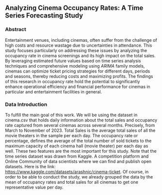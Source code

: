 ## Analyzing Cinema Occupancy Rates: A Time Series Forecasting Study

### Abstract
Entertainment venues, including cinemas, often suffer from the challenge of high costs and resource wastage due to uncertainties in attendance. This study focuses particularly on addressing these issues by analyzing the occupancy rate in cinema screenings and its high impact on the total sales. By leveraging estimated future values based on time series analysis techniques and comprehensive modeling using $ARIMA$
family models, cinemas can optimize ticket pricing strategies for different days, periods and seasons, thereby reducing costs and maximizing profits. The findings of this research in occupancy rate hold the potential to significantly enhance operational efficiency and financial performance for cinemas in particular and entertainment facilities in general.

### Data Introduction
To fulfill the main goal of this work. We will be using the dataset in cinema.csv that holds daily information about the total sales and occupancy rate captured from several cinemas across several months. Precisely, from March to November of 2023. Total Sales is the average total sales of all the movie theaters in the sample per each day. The occupancy rate or percentage, defines the average of the total number of sold tickets to the maximum capacity of each cinema hall (movie theater) per each day as well. These two features are the most important for this study.
Note that the time series dataset was drawn from Kaggle. A competition platform and Online Community of data scientists where we can find and publish open datasets. Here is the link: https://www.kaggle.com/datasets/arashnic/cinema-ticket. Of course, in order to be able to conduct the study, we already grouped the data by the mean of occupancy rates and total sales for all cinemas to get one representative value per day.